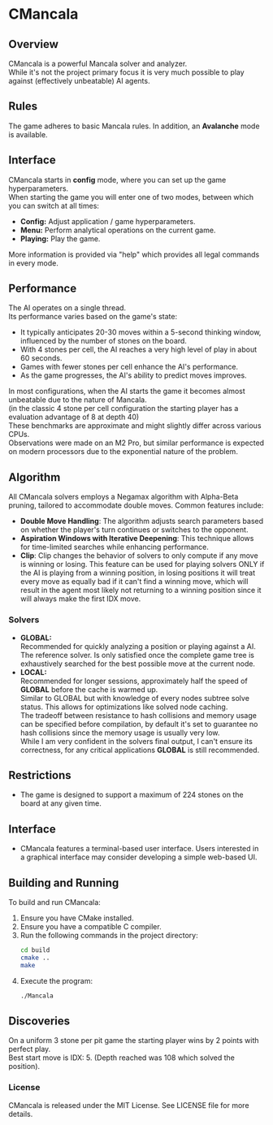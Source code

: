 # CMancala

## Overview
CMancala is a powerful Mancala solver and analyzer.<br>
While it's not the project primary focus it is very much possible to play against (effectively unbeatable) AI agents.

## Rules
The game adheres to basic Mancala rules. In addition, an **Avalanche** mode is available.

## Interface
CMancala starts in **config** mode, where you can set up the game hyperparameters.<br>
When starting the game you will enter one of two modes, between which you can switch at all times:
- **Config:** Adjust application / game hyperparameters.
- **Menu:** Perform analytical operations on the current game.
- **Playing:** Play the game.

More information is provided via "help" which provides all legal commands in every mode.

## Performance
The AI operates on a single thread.<br> Its performance varies based on the game's state:<br>
- It typically anticipates 20-30 moves within a 5-second thinking window, influenced by the number of stones on the board.<br>
- With 4 stones per cell, the AI reaches a very high level of play in about 60 seconds.<br>
- Games with fewer stones per cell enhance the AI's performance.<br>
- As the game progresses, the AI's ability to predict moves improves.<br>

In most configurations, when the AI starts the game it becomes almost unbeatable due to the nature of Mancala.<br>
(in the classic 4 stone per cell configuration the starting player has a evaluation advantage of 8 at depth 40)<br>
These benchmarks are approximate and might slightly differ across various CPUs.<br>
Observations were made on an M2 Pro, but similar performance is expected on modern processors due to the exponential nature of the problem.<br>

## Algorithm
All CMancala solvers employs a Negamax algorithm with Alpha-Beta pruning, tailored to accommodate double moves. Common features include:
- **Double Move Handling**: The algorithm adjusts search parameters based on whether the player's turn continues or switches to the opponent.
- **Aspiration Windows with Iterative Deepening**: This technique allows for time-limited searches while enhancing performance.
- **Clip**: Clip changes the behavior of solvers to only compute if any move is winning or losing. This feature can be used for playing solvers ONLY if the AI is playing from a winning position, in losing positions it will treat every move as equally bad if it can't find a winning move, which will result in the agent most likely not returning to a winning position since it will always make the first IDX move.

### Solvers
- **GLOBAL:**<br>Recommended for quickly analyzing a position or playing against a AI.<br>The reference solver. Is only satisfied once the complete game tree is exhaustively searched for the best possible move at the current node.
- **LOCAL:**<br>Recommended for longer sessions, approximately half the speed of **GLOBAL** before the cache is warmed up.<br>Similar to GLOBAL but with knowledge of every nodes subtree solve status. This allows for optimizations like solved node caching.<br>
The tradeoff between resistance to hash collisions and memory usage can be specified before compilation, by default it's set to guarantee no hash collisions since the memory usage is usually very low.<br>
While I am very confident in the solvers final output, I can't ensure its correctness, for any critical applications **GLOBAL** is still recommended.

## Restrictions
- The game is designed to support a maximum of 224 stones on the board at any given time.

## Interface
- CMancala features a terminal-based user interface. Users interested in a graphical interface may consider developing a simple web-based UI.

## Building and Running
To build and run CMancala:

1. Ensure you have CMake installed.
2. Ensure you have a compatible C compiler.
3. Run the following commands in the project directory:
    ```bash
    cd build
    cmake ..
    make
    ```
4. Execute the program:
    ```bash
    ./Mancala
    ```

## Discoveries
On a uniform 3 stone per pit game the starting player wins by 2 points with perfect play.<br>Best start move is IDX: 5. (Depth reached was 108 which solved the position).

### License
CMancala is released under the MIT License. See LICENSE file for more details.
